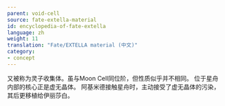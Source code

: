 ```yaml
---
parent: void-cell
source: fate-extella-material
id: encyclopedia-of-fate-extella
language: zh
weight: 11
translation: "Fate/EXTELLA material (中文)"
category:
- concept
---
```


又被称为灵子收集体。虽与Moon Cell同位阶，但性质似乎并不相同。
位于星舟内部的核心正是虚无晶体。
阿基米德接触星舟时，主动接受了虚无晶体的污染，其后更移植给伊丽莎白。
